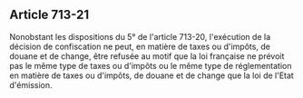 Article 713-21
----
Nonobstant les dispositions du 5° de l'article 713-20, l'exécution de la
décision de confiscation ne peut, en matière de taxes ou d'impôts, de douane et
de change, être refusée au motif que la loi française ne prévoit pas le même
type de taxes ou d'impôts ou le même type de réglementation en matière de taxes
ou d'impôts, de douane et de change que la loi de l'Etat d'émission.
